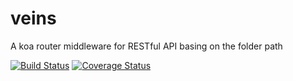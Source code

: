 # veins

A koa router middleware for RESTful API basing on the folder path

[![Build Status](https://travis-ci.org/DavidCai1993/veins.svg?branch=master)](https://travis-ci.org/DavidCai1993/veins)
[![Coverage Status](https://coveralls.io/repos/DavidCai1993/veins/badge.svg?branch=master&service=github)](https://coveralls.io/github/DavidCai1993/veins?branch=master)
